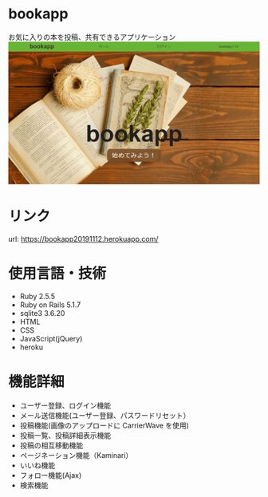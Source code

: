 # bookapp
お気に入りの本を投稿、共有できるアプリケーション
![bookapp](./public/images/Bookapp1.png)



# リンク
url: https://bookapp20191112.herokuapp.com/



# 使用言語・技術
* Ruby 2.5.5
* Ruby on Rails 5.1.7
* sqlite3 3.6.20
* HTML
* CSS
* JavaScript(jQuery)
* heroku



# 機能詳細
* ユーザー登録、ログイン機能<br>
* メール送信機能(ユーザー登録、パスワードリセット）<br>
* 投稿機能(画像のアップロードに CarrierWave を使用)<br>
* 投稿一覧、投稿詳細表示機能<br>
* 投稿の相互移動機能<br>
* ページネーション機能（Kaminari）<br>
* いいね機能<br>
* フォロー機能(Ajax)<br>
* 検索機能<br>



